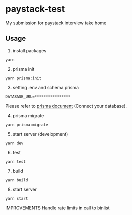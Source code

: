 # paystack-test

My submission for paystack interview take home

## Usage

1. install packages

```
yarn
```

2. prisma init

```
yarn prisma:init
```

3. setting .env and schema.prisma

```
DATABASE_URL=****************
```

Please refer to [prisma document](https://www.prisma.io/docs/getting-started/setup-prisma/start-from-scratch/relational-databases/connect-your-database-typescript-postgres) (Connect your database).

4. prisma migrate

```
yarn prisma:migrate
```

5. start server (development)

```
yarn dev
```

6. test

```
yarn test
```

7. build

```
yarn build
```

8. start server

```
yarn start
```

IMPROVEMENTS
Handle rate limits in call to binlist
